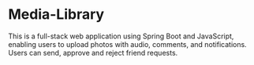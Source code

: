 # Media-Library
This is a full-stack web application using Spring Boot and JavaScript, enabling users to upload photos with audio, comments, and notifications. Users can send, approve and reject friend requests.
